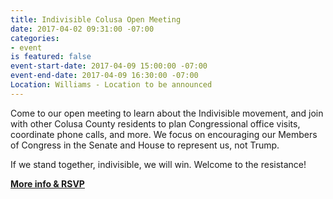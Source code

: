 ```yaml
---
title: Indivisible Colusa Open Meeting
date: 2017-04-02 09:31:00 -07:00
categories:
- event
is featured: false
event-start-date: 2017-04-09 15:00:00 -07:00
event-end-date: 2017-04-09 16:30:00 -07:00
Location: Williams - Location to be announced
---
```


Come to our open meeting to learn about the Indivisible movement, and join with other Colusa County residents to plan Congressional office visits, coordinate phone calls, and more. We focus on encouraging our Members of Congress in the Senate and House to represent us, not Trump. 

If we stand together, indivisible, we will win. Welcome to the resistance! 

**[More info & RSVP](https://actionnetwork.org/events/indivisible-colusa-general-meeting?source=direct_link&)**